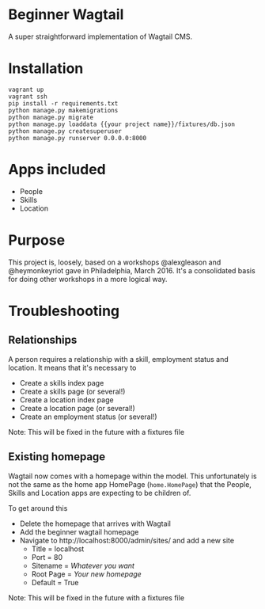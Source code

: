 Beginner Wagtail
==================
A super straightforward implementation of Wagtail CMS.

# Installation
```
vagrant up
vagrant ssh
pip install -r requirements.txt
python manage.py makemigrations
python manage.py migrate
python manage.py loaddata {{your project name}}/fixtures/db.json
python manage.py createsuperuser
python manage.py runserver 0.0.0.0:8000
```

# Apps included

- People
- Skills
- Location

# Purpose
This project is, loosely, based on a workshops @alexgleason and @heymonkeyriot gave in Philadelphia, March 2016. It's a consolidated basis for doing other workshops in a more logical way.

# Troubleshooting
## Relationships
A person requires a relationship with a skill, employment status and location. It means that it's necessary to

 - Create a skills index page
 - Create a skills page (or several!)
 - Create a location index page
 - Create a location page (or several!)
 - Create an employment status (or several!)

Note: This will be fixed in the future with a fixtures file

## Existing homepage
Wagtail now comes with a homepage within the model. This unfortunately is not the same as the home app HomePage (`home.HomePage`) that the People, Skills and Location apps are expecting to be children of.

To get around this

 - Delete the homepage that arrives with Wagtail
 - Add the beginner wagtail homepage
 - Navigate to http://localhost:8000/admin/sites/ and add a new site
   - Title = localhost
   - Port = 80
   - Sitename = _Whatever you want_
   - Root Page = _Your new homepage_
   - Default = True

Note: This will be fixed in the future with a fixtures file